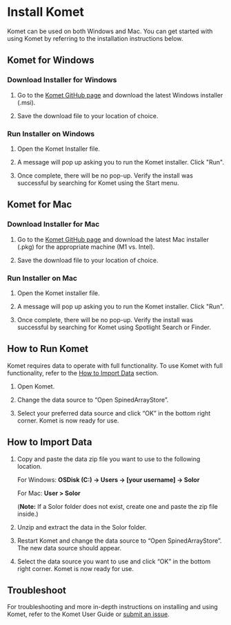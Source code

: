 # Install Komet

Komet can be used on both Windows and Mac. You can get started with using Komet by referring to the installation instructions below.

## Komet for Windows

### Download Installer for Windows

1. Go to the [Komet GitHub page](https://github.com/ikmdev/komet/releases/tag/1.7.0) and download the latest Windows installer (.msi).

2. Save the download file to your location of choice.

### Run Installer on Windows

1. Open the Komet Installer file.

2. A message will pop up asking you to run the Komet installer. Click "Run".

3. Once complete, there will be no pop-up. Verify the install was successful by searching for Komet using the Start menu.

## Komet for Mac

### Download Installer for Mac

1. Go to the [Komet GitHub page](https://github.com/ikmdev/komet/releases/tag/1.7.0) and download the latest Mac installer (.pkg) for the appropriate machine (M1 vs. Intel).

2. Save the download file to your location of choice.

### Run Installer on Mac

1. Open the Komet installer file.

2. A message will pop up asking you to run the Komet installer. Click "Run".

3. Once complete, there will be no pop-up. Verify the install was successful by searching for Komet using Spotlight Search or Finder.

## How to Run Komet

 Komet requires data to operate with full functionality. To use Komet with full functionality, refer to the [How to Import Data](#how-to-import-data) section.

1. Open Komet.

2. Change the data source to “Open SpinedArrayStore”.

3. Select your preferred data source and click “OK” in the bottom right corner. Komet is now ready for use.

## How to Import Data

1. Copy and paste the data zip file you want to use to the following location.

    For Windows: **OSDisk (C:) -> Users -> [your username] -> Solor**

    For Mac: **User > Solor**

    (**Note:** If a Solor folder does not exist, create one and paste the zip file inside.)

2. Unzip and extract the data in the Solor folder.

3. Restart Komet and change the data source to “Open SpinedArrayStore”. The new data source should appear.

4. Select the data source you want to use and click “OK” in the bottom right corner. Komet is now ready for use.

## Troubleshoot
For troubleshooting and more in-depth instructions on installing and using Komet, refer to the Komet User Guide or [submit an issue](https://github.com/ikmdev/komet/issues).